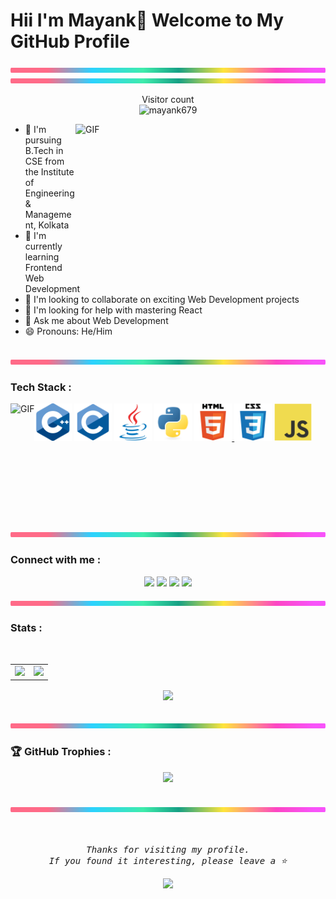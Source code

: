 # Hii I'm Mayank👋 Welcome to My GitHub Profile 
<img src="https://github.com/ArshErgon/ArshErgon/blob/main/assets/header/lineBar.png" width="100%" height="8px"/>

<!--![banner](https://user-images.githubusercontent.com/74407205/231990386-c5d1c57e-da3d-467e-9d66-0614fe7a72c2.png)-->

<img src="https://github.com/ArshErgon/ArshErgon/blob/main/assets/header/lineBar.png" width="100%" height="8px"/>

<p align="center"> 
  Visitor count<br>
  <img src="https://komarev.com/ghpvc/?username=mayank679&style=flat-square&color=blue" alt="mayank679" />
</p>

<!-- Place for GIF/image -->
<img align="right" alt="GIF" src="https://i.redd.it/n8agw6z2smyb1.gif" width="400px" height="250" />

- 🔭 I'm pursuing B.Tech in CSE from the Institute of Engineering & Management, Kolkata
- 🌱 I'm currently learning Frontend Web Development
- 👯 I'm looking to collaborate on exciting Web Development projects
- 🤔 I'm looking for help with mastering React
- 💬 Ask me about Web Development
- 😄 Pronouns: He/Him

<br>

<img src="https://github.com/ArshErgon/ArshErgon/blob/main/assets/header/lineBar.png" width="100%" height="8px"/>

<h3 align="left">Tech Stack :</h3>

<!-- Place for GIF/image -->
<img align="left" alt="GIF" src="https://user-images.githubusercontent.com/74407205/232208553-2dd4181e-2d88-46a4-ac0b-15bda6d52f34.png" height="200px"/>

<a href="" target="_blank"><img src="https://raw.githubusercontent.com/devicons/devicon/master/icons/cplusplus/cplusplus-original.svg" alt="cplusplus" height="60" width="60" /></a>
<a href="" target="_blank"><img src="https://raw.githubusercontent.com/devicons/devicon/master/icons/c/c-original.svg" alt="c" height="60" width="60"/></a>
<a href="" target="_blank"><img src="https://raw.githubusercontent.com/devicons/devicon/master/icons/java/java-original.svg" alt="java" height="60" width="60" /></a>
<a href="" target="_blank"><img src="https://raw.githubusercontent.com/devicons/devicon/master/icons/python/python-original.svg" alt="python" height="60" width="60"/></a>
<a href="" target="_blank" rel="noreferrer"> <img src="https://raw.githubusercontent.com/devicons/devicon/master/icons/html5/html5-original-wordmark.svg" alt="html5" width="60" height="60"/> </a>
<a href="" target="_blank" rel="noreferrer"> <img src="https://raw.githubusercontent.com/devicons/devicon/master/icons/css3/css3-original-wordmark.svg" alt="css3" width="60" height="60"/></a>
<a href="" target="_blank" rel="noreferrer"> <img src="https://raw.githubusercontent.com/devicons/devicon/master/icons/javascript/javascript-original.svg" alt="javascript" width="60" height="60"/></a>

<img src="https://github.com/ArshErgon/ArshErgon/blob/main/assets/header/lineBar.png" width="100%" height="8px"/>

<h3 align="left">Connect with me :</h3>

<p align="center">
  <!-- LinkedIn profile -->
  <a href=""><img src="https://img.icons8.com/cute-clipart/64/000000/linkedin.png"/></a> 
  <!-- Instagram profile -->
  <a href=""><img src="https://img.icons8.com/cute-clipart/64/000000/instagram-new.png"/></a> 
  <!-- Facebook profile -->
  <a href=""><img src="https://img.icons8.com/cute-clipart/64/000000/facebook.png"/></a> 
  <!-- Twitter profile -->
  <a href=""><img src="https://img.icons8.com/cute-clipart/64/000000/twitter.png"/></a> 
</p>

<img src="https://github.com/ArshErgon/ArshErgon/blob/main/assets/header/lineBar.png" width="100%" height="8px"/>

<h3 align="left">Stats : </h3><br>

<table align="center">
<tr>
<td><img src="https://github-readme-stats.vercel.app/api/top-langs?username=mayank679&show_icons=true&locale=en&layout=compact&theme=radical" />
</td>
<td>
<img src="https://github-readme-stats.vercel.app/api?username=mayank679&theme=vue-dark&show_icons=true&hide_border=true&count_private=true"/>
</td>
</tr>
</table>

<p align="center">
<img align="center" src="https://github-readme-streak-stats.herokuapp.com/?user=mayank679&theme=black-ice&hide_border=true&stroke=0000&background=060A0CD" />
</p>

<br>

<img src="https://github.com/ArshErgon/ArshErgon/blob/main/assets/header/lineBar.png" width="100%" height="8px"/>

<h3 align="left">🏆 GitHub Trophies :</h3>

<p align="center">
<img src="https://github-profile-trophy.vercel.app/?username=mayank679&theme=radical&no-frame=true&no-bg=false&margin-w=4" />
</p>

<br>

<img src="https://github.com/ArshErgon/ArshErgon/blob/main/assets/header/lineBar.png" width="100%" height="8px"/>



<p align="center"><br><br>
  <samp>
    <i>Thanks for visiting my profile.<br>If you found it interesting, please leave a ⭐️</i> 
  </samp>
</p>

<p align="center" width="100%">
  <img src="https://capsule-render.vercel.app/api?type=waving&color=gradient&height=150&width=100%&section=footer&text=Have%20a%20Nice%20Day"/>
</p>
